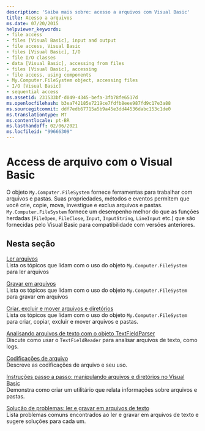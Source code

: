 ```yaml
---
description: 'Saiba mais sobre: acesso a arquivos com Visual Basic'
title: Acesso a arquivos
ms.date: 07/20/2015
helpviewer_keywords:
- file access
- files [Visual Basic], input and output
- file access, Visual Basic
- files [Visual Basic], I/O
- file I/O classes
- data [Visual Basic], accessing from files
- files [Visual Basic], accessing
- file access, using components
- My.Computer.FileSystem object, accessing files
- I/O [Visual Basic]
- sequential access
ms.assetid: 231533bf-d049-4345-befa-3fb78fe6517d
ms.openlocfilehash: b3ea742185e7219ce7fdfb8eee987fd9c17e3a88
ms.sourcegitcommit: ddf7edb67715a5b9a45e3dd44536dabc153c1de0
ms.translationtype: MT
ms.contentlocale: pt-BR
ms.lasthandoff: 02/06/2021
ms.locfileid: "99666309"
---
```

# <a name="file-access-with-visual-basic"></a>Access de arquivo com o Visual Basic

O objeto `My.Computer.FileSystem` fornece ferramentas para trabalhar com arquivos e pastas. Suas propriedades, métodos e eventos permitem que você crie, copie, mova, investigue e exclua arquivos e pastas. `My.Computer.FileSystem` fornece um desempenho melhor do que as funções herdadas (`FileOpen`, `FileClose`, `Input`, `InputString`, `LineInput` etc.) que são fornecidas pelo Visual Basic para compatibilidade com versões anteriores.  
  
## <a name="in-this-section"></a>Nesta seção  

 [Ler arquivos](reading-from-files.md)  
 Lista os tópicos que lidam com o uso do objeto `My.Computer.FileSystem` para ler arquivos  
  
 [Gravar em arquivos](writing-to-files.md)  
 Lista os tópicos que lidam com o uso do objeto `My.Computer.FileSystem` para gravar em arquivos  
  
 [Criar, excluir e mover arquivos e diretórios](creating-deleting-and-moving-files-and-directories.md)  
 Lista os tópicos que lidam com o uso do objeto `My.Computer.FileSystem` para criar, copiar, excluir e mover arquivos e pastas.  
  
 [Analisando arquivos de texto com o objeto TextFieldParser](parsing-text-files-with-the-textfieldparser-object.md)  
 Discute como usar o `TextFieldReader` para analisar arquivos de texto, como logs.  
  
 [Codificações de arquivo](file-encodings.md)  
 Descreve as codificações de arquivo e seu uso.  
  
 [Instruções passo a passo: manipulando arquivos e diretórios no Visual Basic](walkthrough-manipulating-files-and-directories.md)  
 Demonstra como criar um utilitário que relata informações sobre arquivos e pastas.  
  
 [Solução de problemas: ler e gravar em arquivos de texto](troubleshooting-reading-from-and-writing-to-text-files.md)  
 Lista problemas comuns encontrados ao ler e gravar em arquivos de texto e sugere soluções para cada um.
